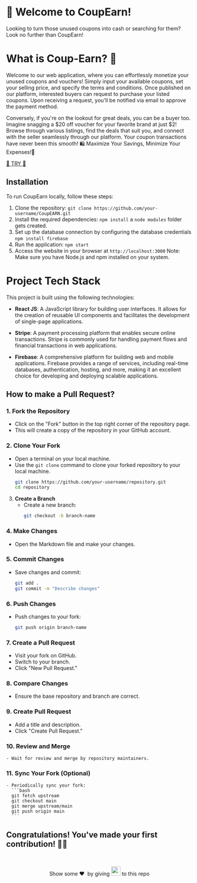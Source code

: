 # 🎉 Welcome to CoupEarn!
Looking to turn those unused coupons into cash or searching for them? Look no further than CoupEarn!

# What is Coup-Earn?  🎊
Welcome to our web application, where you can effortlessly monetize your unused coupons and vouchers! Simply input your available coupons, set your selling price, and specify the terms and conditions. Once published on our platform, interested buyers can request to purchase your listed coupons. Upon receiving a request, you'll be notified via email to approve the payment method.

Conversely, if you're on the lookout for great deals, you can be a buyer too. Imagine snagging a $20 off voucher for your favorite brand at just $2! Browse through various listings, find the deals that suit you, and connect with the seller seamlessly through our platform. Your coupon transactions have never been this smooth!
🛍️ Maximize Your Savings, Minimize Your Expenses!🌟

[🌈 TRY 🌟](https://coup-earn.netlify.app/)


## Installation
To run CoupEarn locally, follow these steps:

1. Clone the repository: `git clone https://github.com/your-username/CoupEARN.git`
2. Install the required dependencies: `npm install` a `node modules` folder gets created.
3. Set up the database connection by configuring the database credentials `npm install firebase`
4. Run the application: `npm start`
5. Access the website in your browser at `http://localhost:3000`
Note: Make sure you have Node.js and npm installed on your system.

# Project Tech Stack

This project is built using the following technologies:

- **React JS**: A JavaScript library for building user interfaces. It allows for the creation of reusable UI components and facilitates the development of single-page applications.

- **Stripe**: A payment processing platform that enables secure online transactions. Stripe is commonly used for handling payment flows and financial transactions in web applications.

- **Firebase**: A comprehensive platform for building web and mobile applications. Firebase provides a range of services, including real-time databases, authentication, hosting, and more, making it an excellent choice for developing and deploying scalable applications.

## How to make a Pull Request?

### 1. Fork the Repository

- Click on the "Fork" button in the top right corner of the repository page.
- This will create a copy of the repository in your GitHub account.

### 2. Clone Your Fork

- Open a terminal on your local machine.
- Use the `git clone` command to clone your forked repository to your local machine.
  ```bash
  git clone https://github.com/your-username/repository.git
  cd repository

3. **Create a Branch**
   - Create a new branch:
     ```bash
     git checkout -b branch-name
     ```

### 4. Make Changes
   - Open the Markdown file and make your changes.

### 5. Commit Changes
   - Save changes and commit:
     ```bash
     git add .
     git commit -m "Describe changes"
     ```

### 6. **Push Changes**
   - Push changes to your fork:
     ```bash
     git push origin branch-name
     ```

### 7. **Create a Pull Request**
   - Visit your fork on GitHub.
   - Switch to your branch.
   - Click "New Pull Request."

### 8. **Compare Changes**
   - Ensure the base repository and branch are correct.

### 9. **Create Pull Request**
   - Add a title and description.
   - Click "Create Pull Request."

### 10. **Review and Merge**
    - Wait for review and merge by repository maintainers.

### 11. **Sync Your Fork (Optional)**
    - Periodically sync your fork:
      ```bash
      git fetch upstream
      git checkout main
      git merge upstream/main
      git push origin main
      ```
<h2>Congratulations! You've made your first contribution! 🙌🏼</h2>

</br>
<p align = "center">
Show some ❤️&nbsp; by giving <img src="https://imgur.com/o7ncZFp.jpg" height=25px width=25px> to this repo
</p>


  

